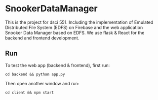 # SnookerDataManager

This is the project for dsci 551. Including the implementation of Emulated Distributed File System (EDFS) on Firebase and the web application Snooker Data Manager based on EDFS. We use flask & React for the backend and frontend development.

## Run

To test the web app (backend & frontend), first run:
```
cd backend && python app.py
```
Then open another window and run:
```
cd client && npm start
```